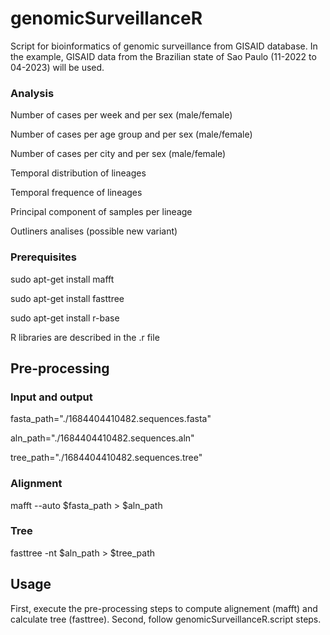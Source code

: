 <!-- GETTING STARTED -->
# genomicSurveillanceR 
Script for bioinformatics of genomic surveillance from GISAID database. In the example, GISAID data from the Brazilian state of Sao Paulo (11-2022 to 04-2023) will be used.

###  Analysis
Number of cases per week and per sex (male/female) 

Number of cases per age group and per sex (male/female)

Number of cases per city and per sex (male/female)

Temporal distribution of lineages

Temporal frequence of lineages

Principal component of samples per lineage

Outliners analises (possible new variant)

### Prerequisites
sudo apt-get install mafft

sudo apt-get install fasttree

sudo apt-get install r-base

R libraries are described in the .r file

## Pre-processing
### Input and output
fasta_path="./1684404410482.sequences.fasta"

aln_path="./1684404410482.sequences.aln"

tree_path="./1684404410482.sequences.tree"

### Alignment
mafft --auto $fasta_path > $aln_path

### Tree
fasttree -nt $aln_path > $tree_path

## Usage
First, execute the pre-processing steps to compute alignement (mafft) and calculate tree (fasttree). Second, follow genomicSurveillanceR.script steps.

